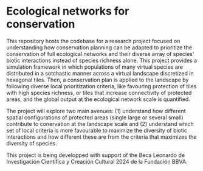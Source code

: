 # Ecological networks for conservation

This repository hosts the codebase for a research project focused on understanding how conservation planning can be adapted to prioritize the conservation of full ecological networks and their diverse array of species' biotic interactions instead of species richness alone. This project provides a simulation framework in which populations of many virtual species are distributed in a sotchastic manner across a virtual landscape discretized in hexagonal tiles. Then, a conservation plan is applied to the landscape by following diverse local prioritization criteria, like favouring protection of tiles with high species richness, or tiles that increase connectivity of protected areas, and the global output at the ecological network scale is quantified. 

The project will explore two main avenues: (1) understand how different spatial configurations of protected areas (single large or several small) contribute to conervation at the landscape scale and (2) understand which set of local criteria is more favourable to maximize the diversity of biotic interactions and how different these are from the criteria that maximizes the diversity of species.

This project is being developped with support of the Beca Leonardo de Investigación Científica y Creación Cultural 2024 de la Fundación BBVA.
